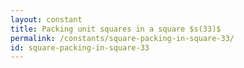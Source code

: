 ```yaml
---
layout: constant
title: Packing unit squares in a square $s(33)$
permalink: /constants/square-packing-in-square-33/
id: square-packing-in-square-33
---
```

